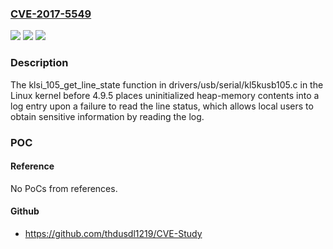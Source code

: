 ### [CVE-2017-5549](https://cve.mitre.org/cgi-bin/cvename.cgi?name=CVE-2017-5549)
![](https://img.shields.io/static/v1?label=Product&message=n%2Fa&color=blue)
![](https://img.shields.io/static/v1?label=Version&message=n%2Fa&color=blue)
![](https://img.shields.io/static/v1?label=Vulnerability&message=n%2Fa&color=brighgreen)

### Description

The klsi_105_get_line_state function in drivers/usb/serial/kl5kusb105.c in the Linux kernel before 4.9.5 places uninitialized heap-memory contents into a log entry upon a failure to read the line status, which allows local users to obtain sensitive information by reading the log.

### POC

#### Reference
No PoCs from references.

#### Github
- https://github.com/thdusdl1219/CVE-Study

